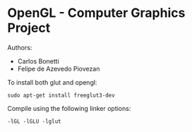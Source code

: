 # OpenGL - Computer Graphics Project

Authors:

* Carlos Bonetti
* Felipe de Azevedo Piovezan

To install both glut and opengl:

```
sudo apt-get install freeglut3-dev 
```

Compile using the following linker options:

```
-lGL -lGLU -lglut
```